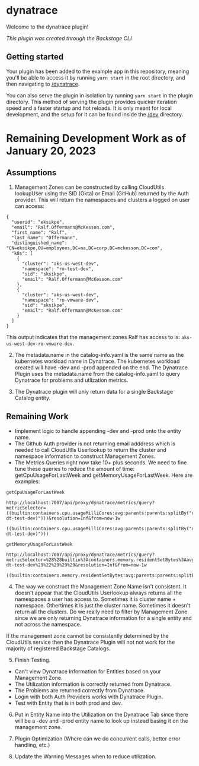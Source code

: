 # dynatrace

Welcome to the dynatrace plugin!

_This plugin was created through the Backstage CLI_

## Getting started

Your plugin has been added to the example app in this repository, meaning you'll be able to access it by running `yarn start` in the root directory, and then navigating to [/dynatrace](http://localhost:3000/dynatrace).

You can also serve the plugin in isolation by running `yarn start` in the plugin directory.
This method of serving the plugin provides quicker iteration speed and a faster startup and hot reloads.
It is only meant for local development, and the setup for it can be found inside the [/dev](./dev) directory.


# Remaining Development Work as of January 20, 2023

## Assumptions

1. Management Zones can be constructed by calling CloudUtils lookupUser using the SID (Okta) or Email (GitHub) returned by the Auth provider. This will return the namespaces and clusters a logged on user can access:

```
{
  "userid": "eksikpe",
  "email": "Ralf.Offermann@McKesson.com",
  "first_name": "Ralf",
  "last_name": "Offermann",
  "distinguished_name": "CN=eksikpe,OU=employees,DC=na,DC=corp,DC=mckesson,DC=com",
  "k8s": [
    {
      "cluster": "aks-us-west-dev",
      "namespace": "ro-test-dev",
      "sid": "sksikpe",
      "email": "Ralf.Offermann@McKesson.com"
    },
    {
      "cluster": "aks-us-west-dev",
      "namespace": "ro-vmware-dev",
      "sid": "sksikpe",
      "email": "Ralf.Offermann@McKesson.com"
    }
  ]
}
```

This output indicates that the management zones Ralf has access to is: ```aks-us-west-dev-ro-vmware-dev```.

2. The metadata.name in the catalog-info.yaml is the same name as the kubernetes workload name in Dynatrace. The kubernetes workload created will have -dev and -prod appended on the end. The Dynatrace Plugin uses the metadata.name from the catalog-info.yaml to query Dynatrace for problems and utlization metrics.

3. The Dynatrace plugin will only return data for a single Backstage Catalog entity.

## Remaining Work

* Implement logic to handle appending -dev and -prod onto the entity name. 
* The Github Auth provider is not returning email adddress which is needed to call CloudUtlls Userlookup to return the cluster and namespace information to construct Management Zones.
* The Metrics Queries right now take 10+ plus seconds. We need to fine tune these queries to reduce the amount of time: getCpuUsageForLastWeek and getMemoryUsageForLastWeek. Here are examples:

```
getCpuUsageForLastWeek

http://localhost:7007/api/proxy/dynatrace/metrics/query?metricSelector=((builtin:containers.cpu.usageMilliCores:avg:parents:parents:splitBy("dt.entity.cloud_application"):sum/builtin:kubernetes.workload.requests_cpu:avg:splitBy("dt.entity.cloud_application"):sum*100):splitBy("dt.entity.cloud_application"):avg):names:setUnit(Percent):parents:parents:filter(in("dt.entity.cloud_application",entitySelector("type(CLOUD_APPLICATION),entityName.equals(vj-dt-test-dev)")))&resolution=Inf&from=now-1w

((builtin:containers.cpu.usageMilliCores:avg:parents:parents:splitBy("dt.entity.cloud_application"):sum/builtin:kubernetes.workload.requests_cpu:avg:splitBy("dt.entity.cloud_application"):sum*100):splitBy("dt.entity.cloud_application"):avg):names:setUnit(Percent):parents:parents:filter(in("dt.entity.cloud_application",entitySelector("type(CLOUD_APPLICATION),entityName.equals(vj-dt-test-dev)")))
```

```
getMemoryUsageForLastWeek

http://localhost:7007/api/proxy/dynatrace/metrics/query?metricSelector=%28%28builtin%3Acontainers.memory.residentSetBytes%3Aavg%3Aparents%3Aparents%3AsplitBy%28%22dt.entity.cloud_application%22%29%2Fbuiltin%3Akubernetes.workload.requests_memory%3Aavg%3AsplitBy%28%22dt.entity.cloud_application%22%29*100%29%3AsplitBy%28%22dt.entity.cloud_application%22%29%3Aavg%29%3Anames%3AsetUnit%28Percent%29%3Aparents%3Aparents%3Afilter%28in%28%22dt.entity.cloud_application%22%2CentitySelector%28%22type%28CLOUD_APPLICATION%29%2CentityName.equals%28vj-dt-test-dev%29%22%29%29%29&resolution=Inf&from=now-1w

((builtin:containers.memory.residentSetBytes:avg:parents:parents:splitBy("dt.entity.cloud_application")/builtin:kubernetes.workload.requests_memory:avg:splitBy("dt.entity.cloud_application")*100):splitBy("dt.entity.cloud_application"):avg):names:setUnit(Percent):parents:pare
```

4. The way we construct the Management Zone Name isn't consistent. It doesn't appear that the CloudUtils Userlookup always returns all the namespaces a user has access to. Sometimes it is cluster name + namespace. Othertimes it is just the cluster name. Sometimes it doesn't return all the clusters. Do we really need to filter by Management Zone since we are only returning Dynatrace information for a single entity and not across the namespace.

If the management zone cannot be consistently determined by the CloudUtils service then the Dynatrace Plugin will not not work for the majority of registered Backstage Catalogs. 

5. Finish Testing. 

* Can't view Dynatrace Information for Entities based on your Management Zone.
* The Utilization information is correctly returned from Dynatrace.
* The Problems are returned correctly from Dynatrace.
* Login with both Auth Providers works with Dynatrace Plugin.
* Test with Entity that is in both prod and dev. 

6. Put in Entity Name into the Utilization on the Dynatrace Tab since there will be a -dev and -prod entity name to look up instead basing it on the management zone.

7. Plugin Optimization (Where can we do concurrent calls, better error handling, etc.)

8. Update the Warning Messages when to reduce utilization. 